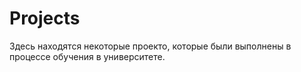# Projects
Здесь находятся некоторые проекто, которые были выполнены в процессе обучения в университете.
